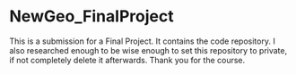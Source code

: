 # NewGeo_FinalProject
This is a submission for a Final Project. It contains the code repository. I also researched enough to be wise enough to set this repository to private, if not completely delete it afterwards. Thank you for the course. 
